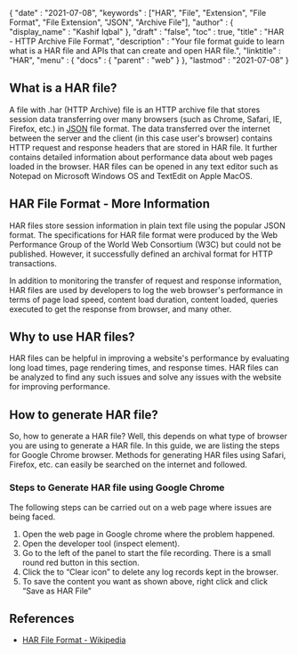 {
  "date" : "2021-07-08",
  "keywords" : ["HAR", "File", "Extension", "File Format", "File Extension", "JSON", "Archive File"],
  "author" : {
    "display_name" : "Kashif Iqbal"
  },
  "draft" : "false",
  "toc" : true,
  "title" : "HAR - HTTP Archive File Format",
  "description" : "Your file format guide to learn what is a HAR file and APIs that can create and open HAR file.",
  "linktitle" : "HAR",
  "menu" : {
    "docs" : {
      "parent" : "web"
    }
  },
  "lastmod" : "2021-07-08"
}

## What is a HAR file?

A file with .har (HTTP Archive) file is an HTTP archive file that stores session data transferring over many browsers (such as Chrome, Safari, IE, Firefox, etc.) in [JSON](/web/json/) file format. The data transferred over the internet between the server and the client (in this case user's browser) contains HTTP request and response headers that are stored in HAR file. It further contains detailed information about performance data about web pages loaded in the browser. HAR files can be opened in any text editor such as Notepad on Microsoft Windows OS and TextEdit on Apple MacOS.

## HAR File Format - More Information

HAR files store session information in plain text file using the popular JSON format. The specifications for HAR file format were produced by the Web Performance Group of the World Web Consortium (W3C) but could not be published. However, it successfully defined an archival format for HTTP transactions.

In addition to monitoring the transfer of request and response information, HAR files are used by developers to log the web browser's performance in terms of page load speed, content load duration, content loaded, queries executed to get the response from browser, and many other.

## Why to use HAR files?

HAR files can be helpful in improving a website's performance by evaluating long load times, page rendering times, and response times. HAR files can be analyzed to find any such issues and solve any issues with the website for improving performance.

## How to generate HAR file?

So, how to generate a HAR file? Well, this depends on what type of browser you are using to generate a HAR file. In this guide, we are listing the steps for Google Chrome browser. Methods for generating HAR files using Safari, Firefox, etc. can easily be searched on the internet and followed.

### Steps to Generate HAR file using Google Chrome

The following steps can be carried out on a web page where issues are being faced.

 1. Open the web page in Google chrome where the problem happened.
 1. Open the developer tool (inspect element).
 1. Go to the left of the panel to start the file recording. There is a small round red button in this section.
 1. Click the to “Clear icon” to delete any log records kept in the browser.
 1. To save the content you want as shown above, right click and click “Save as HAR File”

## References

* [HAR File Format - Wikipedia](https://en.wikipedia.org/wiki/HAR_(file_format))
